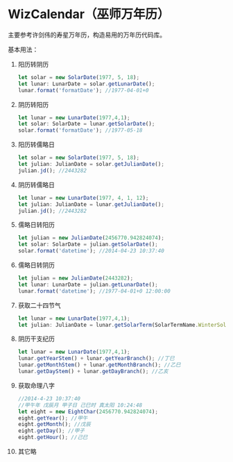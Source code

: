 WizCalendar（巫师万年历）
===
主要参考许剑伟的寿星万年历，构造易用的万年历代码库。

基本用法：
1. 阳历转阴历
    ```typescript
   let solar = new SolarDate(1977, 5, 18);
   let lunar: LunarDate = solar.getLunarDate();
   lunar.format('formatDate'); //1977-04-01+0
    ```
2. 阴历转阳历
   ```typescript
   let lunar = new LunarDate(1977,4,1);
   let solar: SolarDate = lunar.getSolarDate(); 
   solar.format('formatDate'); //1977-05-18
    ```
3. 阳历转儒略日
    ```typescript
   let solar = new SolarDate(1977, 5, 18);
   let julian: JulianDate = solar.getJulianDate(); 
   julian.jd(); //2443282
    ```
4. 阴历转儒略日
    ```typescript
   let lunar = new LunarDate(1977, 4, 1, 12);
   let julian: JulianDate = lunar.getJulianDate(); 
   julian.jd(); //2443282
    ```
5. 儒略日转阳历
    ```typescript
    let julian = new JulianDate(2456770.942824074);
    let solar: SolarDate = julian.getSolarDate();
    solar.format('datetime'); //2014-04-23 10:37:40
    ```
6. 儒略日转阴历
   ```typescript
   let julian = new JulianDate(2443282);
   let lunar: LunarDate = julian.getLunarDate();
   lunar.format('datetime'); //1977-04-01+0 12:00:00
    ```
7. 获取二十四节气
   ```typescript
   let lunar = new LunarDate(1977,4,1);
   let julian: JulianDate = lunar.getSolarTerm(SolarTermName.WinterSolstice);
   ```
8. 阴历干支纪历
   ```typescript
   let lunar = new LunarDate(1977,4,1);
   lunar.getYearStem() + lunar.getYearBranch(); //丁巳
   lunar.getMonthStem() + lunar.getMonthBranch(); //乙巳
   lunar.getDayStem() + lunar.getDayBranch(); //乙亥
   ```
9. 获取命理八字
   ```typescript
   //2014-4-23 10:37:40   
   //甲午年 戊辰月 甲子日 己巳时 真太阳 10:24:48
   let eight = new EightChar(2456770.942824074);
   eight.getYear(); //甲午
   eight.getMonth(); //戊辰
   eight.getDay(); //甲子
   eight.getHour(); //己巳
   ```
10. 其它略

